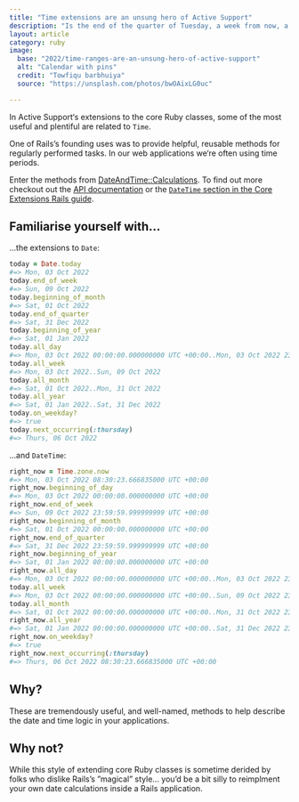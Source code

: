 ```yaml
---
title: "Time extensions are an unsung hero of Active Support"
description: "Is the end of the quarter of Tuesday, a week from now, a Sunday? There’s a method for that."
layout: article
category: ruby
image:
  base: "2022/time-ranges-are-an-unsung-hero-of-active-support"
  alt: "Calendar with pins"
  credit: "Towfiqu barbhuiya"
  source: "https://unsplash.com/photos/bwOAixLG0uc"

---
```


In Active Support‘s extensions to the core Ruby classes, some of the most useful and plentiful are related to `Time`.

One of Rails’s founding uses was to provide helpful, reusable methods for regularly performed tasks. In our web applications we‘re often using time periods.

Enter the methods from [DateAndTime::Calculations](https://github.com/rails/rails/blob/main/activesupport/lib/active_support/core_ext/date_and_time/calculations.rb). To find out more checkout out the [API documentation](http://api.rubyonrails.org/classes/DateAndTime/Calculations.html) or the [`DateTime` section in the Core Extensions Rails guide](http://guides.rubyonrails.org/active_support_core_extensions.html#extensions-to-datetime).


## Familiarise yourself with...

...the extensions to `Date`:

```ruby
today = Date.today
#=> Mon, 03 Oct 2022
today.end_of_week
#=> Sun, 09 Oct 2022
today.beginning_of_month
#=> Sat, 01 Oct 2022
today.end_of_quarter
#=> Sat, 31 Dec 2022
today.beginning_of_year
#=> Sat, 01 Jan 2022
today.all_day
#=> Mon, 03 Oct 2022 00:00:00.000000000 UTC +00:00..Mon, 03 Oct 2022 23:59:59.999999999 UTC +00:00
today.all_week
#=> Mon, 03 Oct 2022..Sun, 09 Oct 2022
today.all_month
#=> Sat, 01 Oct 2022..Mon, 31 Oct 2022
today.all_year
#=> Sat, 01 Jan 2022..Sat, 31 Dec 2022
today.on_weekday?
#=> true
today.next_occurring(:thursday)
#=> Thurs, 06 Oct 2022
```

...and `DateTime`:

```ruby
right_now = Time.zone.now
#=> Mon, 03 Oct 2022 08:30:23.666835000 UTC +00:00
right_now.beginning_of_day
#=> Mon, 03 Oct 2022 00:00:00.000000000 UTC +00:00
right_now.end_of_week
#=> Sun, 09 Oct 2022 23:59:59.999999999 UTC +00:00
right_now.beginning_of_month
#=> Sat, 01 Oct 2022 00:00:00.000000000 UTC +00:00
right_now.end_of_quarter
#=> Sat, 31 Dec 2022 23:59:59.999999999 UTC +00:00
right_now.beginning_of_year
#=> Sat, 01 Jan 2022 00:00:00.000000000 UTC +00:00
right_now.all_day
#=> Mon, 03 Oct 2022 00:00:00.000000000 UTC +00:00..Mon, 03 Oct 2022 23:59:59.999999999 UTC +00:00
today.all_week
#=> Mon, 03 Oct 2022 00:00:00.000000000 UTC +00:00..Sun, 09 Oct 2022 23:59:59.999999999 UTC +00:00
today.all_month
#=> Sat, 01 Oct 2022 00:00:00.000000000 UTC +00:00..Mon, 31 Oct 2022 23:59:59.999999999 UTC +00:00
right_now.all_year
#=> Sat, 01 Jan 2022 00:00:00.000000000 UTC +00:00..Sat, 31 Dec 2022 23:59:59.999999999 UTC +00:00
right_now.on_weekday?
#=> true
right_now.next_occurring(:thursday)
#=> Thurs, 06 Oct 2022 08:30:23.666835000 UTC +00:00
```


## Why?

These are tremendously useful, and well-named, methods to help describe the date and time logic in your applications.


## Why not?

While this style of extending core Ruby classes is sometime derided by folks who dislike Rails’s ”magical” style... you’d be a bit silly to reimplment your own date calculations inside a Rails application.



